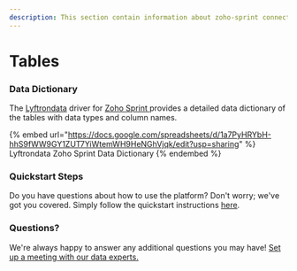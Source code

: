 ```yaml
---
description: This section contain information about zoho-sprint connector tables information
---
```


# Tables

### Data Dictionary

The [Lyftrondata](https://www.lyftrondata.com/) driver for [Zoho Sprint](https://www.lyftrondata.com/integration/zoho-sprint/)[ ](https://www.lyftrondata.com/integration/zoho-sprint/)provides a detailed data dictionary of the tables with data types and column names.

{% embed url="https://docs.google.com/spreadsheets/d/1a7PyHRYbH-hhS9fWW9GY1ZUT7YiWtemWH9HeNGhVjqk/edit?usp=sharing" %}
Lyftrondata Zoho Sprint Data Dictionary
{% endembed %}

### Quickstart Steps

Do you have questions about how to use the platform? Don't worry; we've got you covered. Simply follow the quickstart instructions [here](../../../../quickstart-steps.md).

### Questions? <a href="#questions" id="questions"></a>

We're always happy to answer any additional questions you may have! [Set up a meeting with our data experts.](https://www.lyftrondata.com/book-a-meeting/)

